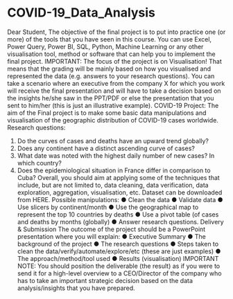 # COVID-19_Data_Analysis

Dear Student,
The objective of the final project is to put into practice one (or more) of the tools that
you have seen in this course. You can use Excel, Power Query, Power BI, SQL,
Python, Machine Learning or any other visualisation tool, method or software that
can help you to implement the final project.
IMPORTANT: The focus of the project is on Visualisation! That means that the grading
will be mainly based on how you visualised and represented the data (e.g. answers to
your research questions).
You can take a scenario where an executive from the company X for which you work
will receive the final presentation and will have to take a decision based on the insights
he/she saw in the PPT/PDF or else the presentation that you sent to him/her (this is just
an illustrative example).
COVID-19 Project: The aim of the Final project is to make some basic data
manipulations and visualisation of the geographic distribution of COVID-19 cases
worldwide.
Research questions:
1. Do the curves of cases and deaths have an upward trend globally?
2. Does any continent have a distinct ascending curve of cases?
3. What date was noted with the highest daily number of new cases? In
which country?
4. Does the epidemiological situation in France differ in comparison to
Cuba?
Overall, you should aim at applying some of the techniques that include, but are not
limited to, data cleaning, data verification, data exploration, aggregation, visualisation,
etc.
Dataset can be downloaded from HERE.
Possible manipulations:
● Clean the data
● Validate data
● Use slicers by continent/month
● Use the geographical map to represent the top 10 countries by deaths
● Use a pivot table (of cases and deaths by months (globally)
● Answer research questions.
Delivery & Submission
The outcome of the project should be a PowerPoint presentation where you will
explain:
● Executive Summary
● The background of the project
● The research questions
● Steps taken to clean the data/verify/automate/explore/etc (these are just
examples)
● The approach/method/tool used
● Results (visualisation)
IMPORTANT NOTE: You should position the deliverable (the result) as if you were to
send it for a high-level overview to a CEO/Director of the company who has to take an
important strategic decision based on the data analysis/insights that you have
prepared.
